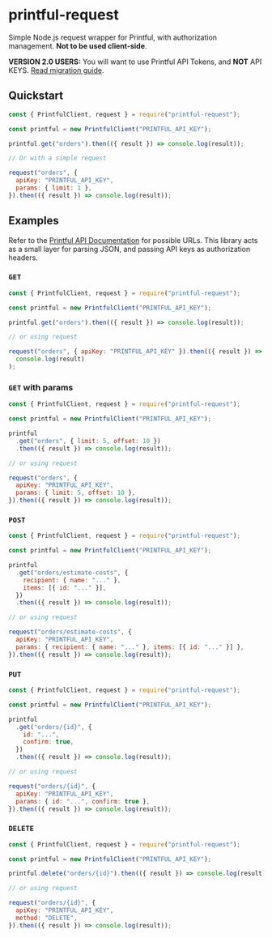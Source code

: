 # printful-request

Simple Node.js request wrapper for Printful, with authorization management. **Not to be used client-side**.

**VERSION 2.0 USERS:** You will want to use Printful API Tokens, and **NOT** API KEYS. [Read migration guide](https://help.printful.com/hc/en-us/articles/4632388335260-What-should-I-know-about-API-key-to-API-token-migration).

## Quickstart

```js
const { PrintfulClient, request } = require("printful-request");

const printful = new PrintfulClient("PRINTFUL_API_KEY");

printful.get("orders").then(({ result }) => console.log(result));

// Or with a simple request

request("orders", {
  apiKey: "PRINTFUL_API_KEY",
  params: { limit: 1 },
}).then(({ result }) => console.log(result));
```

## Examples

Refer to the [Printful API Documentation](https://www.printful.com/docs) for possible URLs. This library acts as a small layer for parsing JSON, and passing API keys as authorization headers.

### `GET`

```js
const { PrintfulClient, request } = require("printful-request");

const printful = new PrintfulClient("PRINTFUL_API_KEY");

printful.get("orders").then(({ result }) => console.log(result));

// or using request

request("orders", { apiKey: "PRINTFUL_API_KEY" }).then(({ result }) =>
  console.log(result)
);
```

### `GET` with params

```js
const { PrintfulClient, request } = require("printful-request");

const printful = new PrintfulClient("PRINTFUL_API_KEY");

printful
  .get("orders", { limit: 5, offset: 10 })
  .then(({ result }) => console.log(result));

// or using request

request("orders", {
  apiKey: "PRINTFUL_API_KEY",
  params: { limit: 5, offset: 10 },
}).then(({ result }) => console.log(result));
```

### `POST`

```js
const { PrintfulClient, request } = require("printful-request");

const printful = new PrintfulClient("PRINTFUL_API_KEY");

printful
  .get("orders/estimate-costs", {
    recipient: { name: "..." },
    items: [{ id: "..." }],
  })
  .then(({ result }) => console.log(result));

// or using request

request("orders/estimate-costs", {
  apiKey: "PRINTFUL_API_KEY",
  params: { recipient: { name: "..." }, items: [{ id: "..." }] },
}).then(({ result }) => console.log(result));
```

### `PUT`

```js
const { PrintfulClient, request } = require("printful-request");

const printful = new PrintfulClient("PRINTFUL_API_KEY");

printful
  .get("orders/{id}", {
    id: "...",
    confirm: true,
  })
  .then(({ result }) => console.log(result));

// or using request

request("orders/{id}", {
  apiKey: "PRINTFUL_API_KEY",
  params: { id: "...", confirm: true },
}).then(({ result }) => console.log(result));
```

### `DELETE`

```js
const { PrintfulClient, request } = require("printful-request");

const printful = new PrintfulClient("PRINTFUL_API_KEY");

printful.delete("orders/{id}").then(({ result }) => console.log(result));

// or using request

request("orders/{id}", {
  apiKey: "PRINTFUL_API_KEY",
  method: "DELETE",
}).then(({ result }) => console.log(result));
```
